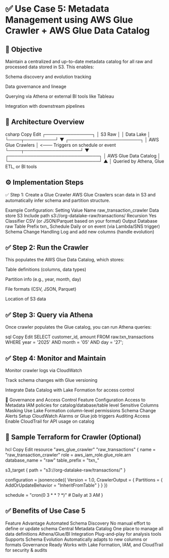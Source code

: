 # ✅ Use Case 5: Metadata Management using AWS Glue Crawler + AWS Glue Data Catalog
## 🎯 Objective
Maintain a centralized and up-to-date metadata catalog for all raw and processed data stored in S3. This enables:

Schema discovery and evolution tracking

Data governance and lineage

Querying via Athena or external BI tools like Tableau

Integration with downstream pipelines

## 🧱 Architecture Overview
csharp
Copy
Edit
        ┌───────────────┐
        │    S3 Raw     │
        │   Data Lake   │
        └────┬──────────┘
             ▼
    ┌───────────────────────┐
    │ AWS Glue Crawlers     │  <─── Triggers on schedule or event
    └────┬──────────────────┘
         ▼
 ┌─────────────────────────────┐
 │ AWS Glue Data Catalog       │
 └─────────────────────────────┘
         ▲
         │
    Queried by Athena, Glue ETL, or BI tools
## ⚙️ Implementation Steps
✅ Step 1: Create a Glue Crawler
AWS Glue Crawlers scan data in S3 and automatically infer schema and partition structure.

Example Configuration:
Setting	Value
Name	raw_transaction_crawler
Data store	S3
Include path	s3://org-datalake-raw/transactions/
Recursion	Yes
Classifier	CSV (or JSON/Parquet based on your format)
Output Database	raw
Table Prefix	txn_
Schedule	Daily or on event (via Lambda/SNS trigger)
Schema Change Handling	Log and add new columns (handle evolution)

## ✅ Step 2: Run the Crawler
This populates the AWS Glue Data Catalog, which stores:

Table definitions (columns, data types)

Partition info (e.g., year, month, day)

File formats (CSV, JSON, Parquet)

Location of S3 data

## ✅ Step 3: Query via Athena
Once crawler populates the Glue catalog, you can run Athena queries:

sql
Copy
Edit
SELECT customer_id, amount
FROM raw.txn_transactions
WHERE year = '2025' AND month = '05' AND day = '27';
## ✅ Step 4: Monitor and Maintain
Monitor crawler logs via CloudWatch

Track schema changes with Glue versioning

Integrate Data Catalog with Lake Formation for access control

🔐 Governance and Access Control
Feature	Configuration
Access to Metadata	IAM policies for catalog/database/table level
Sensitive Columns Masking	Use Lake Formation column-level permissions
Schema Change Alerts	Setup CloudWatch Alarms or Glue job triggers
Auditing Access	Enable CloudTrail for API usage on catalog

## 🧩 Sample Terraform for Crawler (Optional)
hcl
Copy
Edit
resource "aws_glue_crawler" "raw_transactions" {
  name          = "raw_transaction_crawler"
  role          = aws_iam_role.glue_role.arn
  database_name = "raw"
  table_prefix  = "txn_"

  s3_target {
    path = "s3://org-datalake-raw/transactions/"
  }

  configuration = jsonencode({
    Version = 1.0,
    CrawlerOutput = {
      Partitions = { AddOrUpdateBehavior = "InheritFromTable" }
    }
  })

  schedule = "cron(0 3 * * ? *)"  # Daily at 3 AM
}
## ✅ Benefits of Use Case 5
Feature	Advantage
Automated Schema Discovery	No manual effort to define or update schema
Central Metadata Catalog	One place to manage all data definitions
Athena/Glue/BI Integration	Plug-and-play for analysis tools
Supports Schema Evolution	Automatically adapts to new columns or formats
Governance Ready	Works with Lake Formation, IAM, and CloudTrail for security & audits
